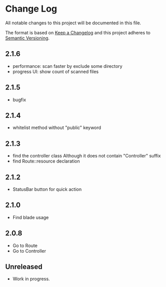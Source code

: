 # Change Log

All notable changes to this project will be documented in this file.

The format is based on [Keep a Changelog](http://keepachangelog.com/) and this project adheres to [Semantic Versioning](http://semver.org/).

## 2.1.6

- performance: scan faster by exclude some directory
- progress UI: show count of scanned files

## 2.1.5

- bugfix

## 2.1.4

- whitelist method without "public" keyword

## 2.1.3

- find the controller class Although it does not contain  "Controller" suffix
- find Route::resource declaration

## 2.1.2

- StatusBar button for quick action

## 2.1.0

- Find blade usage

## 2.0.8

- Go to Route
- Go to Controller

## Unreleased

- Work in progress.
